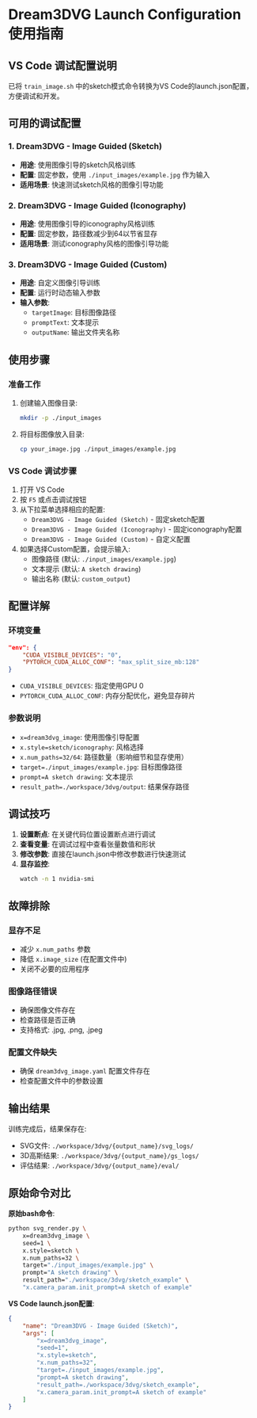 # Dream3DVG Launch Configuration 使用指南

## VS Code 调试配置说明

已将 `train_image.sh` 中的sketch模式命令转换为VS Code的launch.json配置，方便调试和开发。

## 可用的调试配置

### 1. Dream3DVG - Image Guided (Sketch)
- **用途**: 使用图像引导的sketch风格训练
- **配置**: 固定参数，使用 `./input_images/example.jpg` 作为输入
- **适用场景**: 快速测试sketch风格的图像引导功能

### 2. Dream3DVG - Image Guided (Iconography)  
- **用途**: 使用图像引导的iconography风格训练
- **配置**: 固定参数，路径数减少到64以节省显存
- **适用场景**: 测试iconography风格的图像引导功能

### 3. Dream3DVG - Image Guided (Custom)
- **用途**: 自定义图像引导训练
- **配置**: 运行时动态输入参数
- **输入参数**:
  - `targetImage`: 目标图像路径
  - `promptText`: 文本提示
  - `outputName`: 输出文件夹名称

## 使用步骤

### 准备工作
1. 创建输入图像目录:
   ```bash
   mkdir -p ./input_images
   ```

2. 将目标图像放入目录:
   ```bash
   cp your_image.jpg ./input_images/example.jpg
   ```

### VS Code 调试步骤
1. 打开 VS Code
2. 按 `F5` 或点击调试按钮
3. 从下拉菜单选择相应的配置:
   - `Dream3DVG - Image Guided (Sketch)` - 固定sketch配置
   - `Dream3DVG - Image Guided (Iconography)` - 固定iconography配置  
   - `Dream3DVG - Image Guided (Custom)` - 自定义配置
4. 如果选择Custom配置，会提示输入:
   - 图像路径 (默认: `./input_images/example.jpg`)
   - 文本提示 (默认: `A sketch drawing`)
   - 输出名称 (默认: `custom_output`)

## 配置详解

### 环境变量
```json
"env": {
    "CUDA_VISIBLE_DEVICES": "0",
    "PYTORCH_CUDA_ALLOC_CONF": "max_split_size_mb:128"
}
```
- `CUDA_VISIBLE_DEVICES`: 指定使用GPU 0
- `PYTORCH_CUDA_ALLOC_CONF`: 内存分配优化，避免显存碎片

### 参数说明
- `x=dream3dvg_image`: 使用图像引导配置
- `x.style=sketch/iconography`: 风格选择
- `x.num_paths=32/64`: 路径数量（影响细节和显存使用）
- `target=./input_images/example.jpg`: 目标图像路径
- `prompt=A sketch drawing`: 文本提示
- `result_path=./workspace/3dvg/output`: 结果保存路径

## 调试技巧

1. **设置断点**: 在关键代码位置设置断点进行调试
2. **查看变量**: 在调试过程中查看张量数值和形状
3. **修改参数**: 直接在launch.json中修改参数进行快速测试
4. **显存监控**: 
   ```bash
   watch -n 1 nvidia-smi
   ```

## 故障排除

### 显存不足
- 减少 `x.num_paths` 参数
- 降低 `x.image_size` (在配置文件中)
- 关闭不必要的应用程序

### 图像路径错误
- 确保图像文件存在
- 检查路径是否正确
- 支持格式: .jpg, .png, .jpeg

### 配置文件缺失
- 确保 `dream3dvg_image.yaml` 配置文件存在
- 检查配置文件中的参数设置

## 输出结果

训练完成后，结果保存在:
- SVG文件: `./workspace/3dvg/{output_name}/svg_logs/`
- 3D高斯结果: `./workspace/3dvg/{output_name}/gs_logs/`
- 评估结果: `./workspace/3dvg/{output_name}/eval/`

## 原始命令对比

**原始bash命令**:
```bash
python svg_render.py \
    x=dream3dvg_image \
    seed=1 \
    x.style=sketch \
    x.num_paths=32 \
    target="./input_images/example.jpg" \
    prompt="A sketch drawing" \
    result_path="./workspace/3dvg/sketch_example" \
    "x.camera_param.init_prompt=A sketch of example"
```

**VS Code launch.json配置**:
```json
{
    "name": "Dream3DVG - Image Guided (Sketch)",
    "args": [
        "x=dream3dvg_image",
        "seed=1", 
        "x.style=sketch",
        "x.num_paths=32",
        "target=./input_images/example.jpg",
        "prompt=A sketch drawing",
        "result_path=./workspace/3dvg/sketch_example",
        "x.camera_param.init_prompt=A sketch of example"
    ]
}
```
